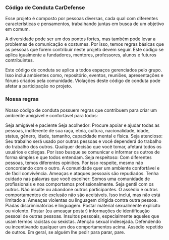 ### Código de Conduta CarDefense

Esse projeto é composto por pessoas diversas, cada qual com diferentes características e pensamentos, trabalhando juntas em busca de um objetivo em comum.

A diversidade pode ser um dos pontos fortes, mas também pode levar a problemas de comunicação e costumes. Por isso, temos regras básicas que as pessoas que forem contribuir neste projeto devem seguir. Este código se aplica igualmente a fundadores, mentores, professores, alunos e futuros contribuintes.

Este código de conduta se aplica a todos espaços gerenciados pelo grupo. Isso inclui ambientes como, repositório, eventos, reuniões, apresentações e fóruns criados pela comunidade. Violações deste código de conduta pode afetar a participação no projeto.

### Nossa regras

Nosso código de conduta possuem regras que contribuem para criar um ambiente amigável e confortável para todos:


Seja amigável e paciente
Seja acolhedor: Procure apoiar e ajudar todas as pessoas, indiferente de sua raça, etnia, cultura, nacionalidade, idade, status, gênero, idade, tamanho, capacidade mental e física.
Seja atencioso: Seu trabalho será usado por outras pessoas e você dependerá do trabalho do trabalho dos outros. Qualquer decisão que você tomar, afetará todos os usuários e colegas. Por isso busque se comunicar e informar os outros de forma simples e que todos entendam.
Seja respeitoso: Com diferentes pessoas, temos diferentes opiniões. Por isso respeite, mesmo não concordando com o outro. A comunidade quer um ambiente confortável e de fácil convivência. Ameaças e ataques pessoais são repudiados.
Tenha cuidado nas palavras que você escolher: Somos uma comunidade de profissionais e nos comportamos profissionalmente. Seja gentil com os outros. Não insulte ou abandone outros participantes. O assédio e outros comportamentos de exclusão não são aceitáveis. Isso inclui, mas não está limitado a:
Ameaças violentas ou linguagem dirigida contra outra pessoa.
Piadas discriminatórias e linguagem.
Postar material sexualmente explícito ou violento.
Postar (ou ameaçar postar) informações de identificação pessoal de outras pessoas.
Insultos pessoais, especialmente aqueles que usam termos racistas ou sexistas.
Atenção sexual indesejada.
Defendendo ou incentivando qualquer um dos comportamentos acima.
Assédio repetido de outros. Em geral, se alguém lhe pedir para parar, pare.
